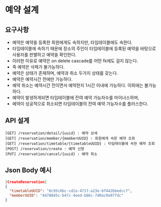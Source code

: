 # 예약 설계

## 요구사항
* 예약은 예약을 등록한 회원에게도 속하지만, 타임테이블에도 속한다.
* 타임테이블에 속하기 때문에 장소의 주인이 타임테이블에 등록된 예약을 바탕으로 사용자를 판별하고 예약을 확인한다.
* 이러한 이유로 예약은 on delete cascade를 어떤 fk에도 걸지 않는다.
* 즉 예약은 삭제가 불가능하다.
* 예약은 상태가 존재하며, 예약과 취소 두가지 상태를 갖는다.
* 예약은 예약시간 전에만 가능하다.
* 예약 취소는 예약시간 전이면서 예약한지 1시간 이내에 가능하다. 이외에는 불가능하다.
* 예약이 발생하게되면 타임테이블에 잔여 예약 가능자수를 마이너스하며,
* 예약이 성공적으로 취소되면 타임테이블의 잔여 예약 가능자수를 플러스한다.

## API 설계
```
[GET] /reservation/detail/{uuid} : 예약 상세
[GET] /reservation/member/{memberUUID} : 회원에게 속한 예약 조회
[GET] /reservation/timetable/{timetableUUID} : 타임테이블에 속한 예약 조회
[POST] /reservation/create : 예약 신청
[PUT] /reservation/cancel/{uuid} : 예약 취소
```

## Json Body 예시
```json
[CreateReservation]
{
  "timetableUUID": "8c95c6bc-cd2a-4717-a23e-6f442bbedcc7",
  "memberUUID": "4478845c-b47c-4eed-b66c-7d0ac9a97fdc"
}
```